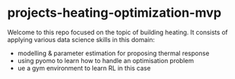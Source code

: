 # projects-heating-optimization-mvp





Welcome to this repo focused on the topic of building heating. It consists of applying various data science skills in this domain:

- modelling & parameter estimation for proposing thermal response
- using pyomo to learn how to handle an optimisation problem
- ue a gym environment to learn RL in this case

